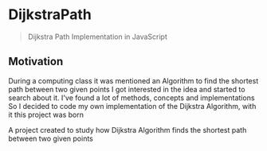 # DijkstraPath
> Dijkstra Path Implementation in JavaScript

## Motivation
During a computing class it was mentioned an Algorithm to find the shortest path between two given points
I got interested in the idea and started to search about it. I've found a lot of methods, concepts and implementations
So I decided to code my own implementation of the Dijkstra Algorithm, with it this project was born

A project created to study how Dijkstra Algorithm finds the shortest path between two given points
